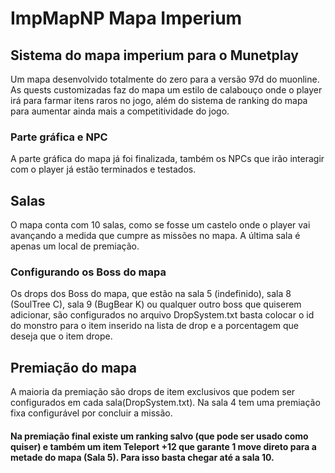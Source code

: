 # ImpMapNP Mapa Imperium
## Sistema do mapa imperium para o Munetplay
Um mapa desenvolvido totalmente do zero para a versão 97d do muonline.
As quests customizadas faz do mapa um estilo de calabouço onde o player
irá para farmar itens raros no jogo, além do sistema de ranking do mapa
para aumentar ainda mais a competitividade do jogo.

### Parte gráfica e NPC
A parte gráfica do mapa já foi finalizada, também os NPCs que irão interagir com
o player já estão terminados e testados.

## Salas
O mapa conta com 10 salas, como se fosse um castelo onde o player vai avançando a medida que cumpre as missões no mapa. A última sala é apenas um local de premiação.

### Configurando os Boss do mapa
Os drops dos Boss do mapa, que estão na sala 5 (indefinido), sala 8 (SoulTree C), sala 9 (BugBear K)
ou qualquer outro boss que quiserem adicionar, são configurados no arquivo DropSystem.txt
basta colocar o id do monstro para o item inserido na lista de drop e a porcentagem que deseja que o item drope.

## Premiação do mapa
A maioria da premiação são drops de item exclusivos que podem ser configurados em cada sala(DropSystem.txt). Na sala 4 tem uma premiação fixa configurável por concluir a missão.
#### Na premiação final existe um ranking salvo (que pode ser usado como quiser) e também um item Teleport +12 que garante 1 move direto para a metade do mapa (Sala 5). Para isso basta chegar até a sala 10.

